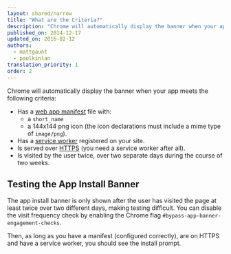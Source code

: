 ```yaml
---
layout: shared/narrow
title: "What are the Criteria?"
description: "Chrome will automatically display the banner when your app meets the right criteria."
published_on: 2014-12-17
updated_on: 2016-02-12
authors:
  - mattgaunt
  - paulkinlan
translation_priority: 1
order: 2
---
```


Chrome will automatically display the banner when your app meets the following
criteria:

* Has a [web app manifest](.) file with:
  - a `short_name`
  - a 144x144 png icon (the icon declarations must include a mime type of `image/png`).
* Has a [service worker](http://www.html5rocks.com/en/tutorials/service-worker/introduction/)
  registered on your site.
* Is served over [HTTPS](/web/fundamentals/security/encrypt-in-transit/) (you 
  need a service worker after all).
* Is visited by the user twice, over two separate days during the course
  of two weeks.

## Testing the App Install Banner

The app install banner is only shown after the user has visited the page at least twice over two different days, making testing difficult. You can disable the visit frequency check by enabling the Chrome flag `#bypass-app-banner-engagement-checks`.

Then, as long as you have a manifest (configured correctly), are on HTTPS and have a service worker, you should see the install prompt.

